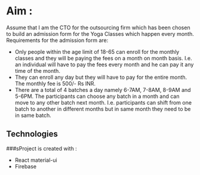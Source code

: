 # Aim : 
Assume that I am the CTO for the outsourcing firm which has been chosen to build an admission form for the Yoga Classes which happen every month. Requirements for the admission form are:

* Only people within the age limit of 18-65 can enroll for the monthly classes and they will be paying the fees on a month on month basis. I.e. an individual will have to pay the fees every month and he can pay it any time of the month.
* They can enroll any day but they will have to pay for the entire month. The monthly fee is 500/- Rs INR.
* There are a total of 4 batches a day namely 6-7AM, 7-8AM, 8-9AM and 5-6PM. The participants can choose any batch in a month and can move to any other batch next month. I.e. participants can shift from one batch to another in different months but in same month they need to be in same batch.


 ## Technologies
 ###sProject is created with :
 
 *   React material-ui
 *   Firebase
 
